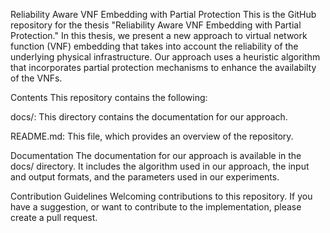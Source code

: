 Reliability Aware VNF Embedding with Partial Protection
This is the GitHub repository for the thesis "Reliability Aware VNF Embedding with Partial Protection." In this thesis, we present a new approach to virtual network function (VNF) embedding that takes into account the reliability of the underlying physical infrastructure. Our approach uses a heuristic algorithm that incorporates partial protection mechanisms to enhance the availabilty of the VNFs.

Contents
This repository contains the following:

docs/: This directory contains the documentation for our approach.

README.md: This file, which provides an overview of the repository.

Documentation
The documentation for our approach is available in the docs/ directory. It includes the algorithm used in our approach, the input and output formats, and the parameters used in our experiments.

Contribution Guidelines
Welcoming contributions to this repository. If you have a suggestion, or want to contribute to the implementation, please create a pull request.
